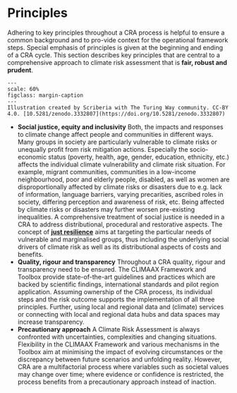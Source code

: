 Principles
=======================

Adhering to key principles throughout a CRA process is helpful to ensure a common background and to pro-vide context for the operational framework steps. Special emphasis of principles is given at the beginning and ending of a CRA cycle. This section describes key principles that are central to a comprehensive approach to climate risk assessment that is **fair, robust and prudent**.

```{figure} ../../images/illustration/principles.jpg
---
scale: 60%
figclass: margin-caption
---
Illustration created by Scriberia with The Turing Way community. CC-BY 4.0. [10.5281/zenodo.3332807](https://doi.org/10.5281/zenodo.3332807)
```

- **Social justice, equity and inclusivity** Both, the impacts and responses to climate change affect people and communities in different ways. Many groups in society are particularly vulnerable to climate risks or unequally profit from risk mitigation actions. Especially the socio-economic status (poverty, health, age, gender, education, ethnicity, etc.) affects the individual climate vulnerability and climate risk situation. For example, migrant communities, communities in a low-income neighbourhood, poor and elderly people, disabled, as well as women are disproportionally affected by climate risks or disasters due to e.g. lack of information, language barriers, varying precarities, ascribed roles in society, differing perception and awareness of risk, etc. Being affected by climate risks or disasters may further worsen pre-existing inequalities. A comprehensive treatment of social justice is needed in a CRA to address distributional, procedural and restorative aspects. The concept of [**just resilience**](https://climate-adapt.eea.europa.eu/en/eu-adaptation-policy/key-eu-actions/just-resilience) aims at targeting the particular needs of vulnerable and marginalised groups, thus including the underlying social drivers of climate risk as well as its distributional aspects of costs and benefits.
- **Quality, rigour and transparency** Throughout a CRA quality, rigour and transparency need to be ensured. The CLIMAAX Framework and Toolbox provide state-of-the-art guidelines and practices which are backed by scientific findings, international standards and pilot region application. Assuming ownership of the CRA process, its individual steps and the risk outcome supports the implementation of all three principles. Further, using local and regional data and (climate) services or connecting with local and regional data hubs and data spaces may increase transparency.
- **Precautionary approach** A Climate Risk Assessment is always confronted with uncertainties, complexities and changing situations. Flexibility in the CLIMAAX Framework and various mechanisms in the Toolbox aim at minimising the impact of evolving circumstances or the discrepancy between future scenarios and unfolding reality. However, CRA are a multifactorial process where variables such as societal values may change over time; where evidence or confidence is restricted, the process benefits from a precautionary approach instead of inaction.


